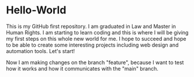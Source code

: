 # Hello-World
This is my GitHub first repository. I am graduated in Law and Master in Human Rights. I am starting to learn coding and this is where I will be giving my first steps on this whole new world for me.
I hope to succeed and hope to be able to create some interesting projects including web design and automation tools. 
Let's start!


Now I am making changes on the branch "feature", because I want to test how it works and how it communicates with the "main" branch.

